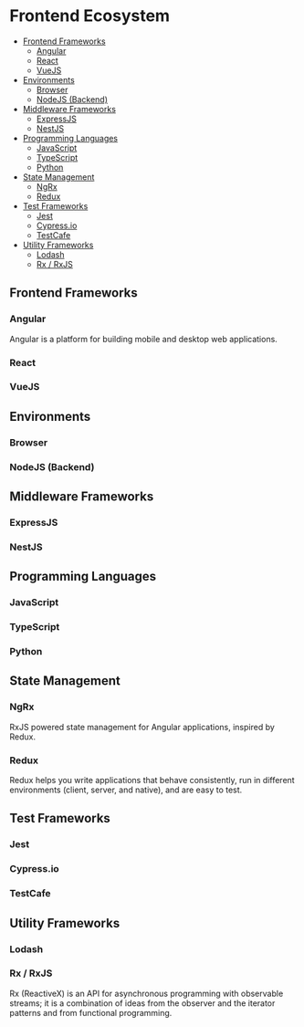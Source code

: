 # Frontend Ecosystem

<!-- @import "[TOC]" {cmd="toc" depthFrom=2 depthTo=6 orderedList=false} -->

<!-- code_chunk_output -->

- [Frontend Frameworks](#frontend-frameworks)
  - [Angular](#angular)
  - [React](#react)
  - [VueJS](#vuejs)
- [Environments](#environments)
  - [Browser](#browser)
  - [NodeJS (Backend)](#nodejs-backend)
- [Middleware Frameworks](#middleware-frameworks)
  - [ExpressJS](#expressjs)
  - [NestJS](#nestjs)
- [Programming Languages](#programming-languages)
  - [JavaScript](#javascript)
  - [TypeScript](#typescript)
  - [Python](#python)
- [State Management](#state-management)
  - [NgRx](#ngrx)
  - [Redux](#redux)
- [Test Frameworks](#test-frameworks)
  - [Jest](#jest)
  - [Cypress.io](#cypressio)
  - [TestCafe](#testcafe)
- [Utility Frameworks](#utility-frameworks)
  - [Lodash](#lodash)
  - [Rx / RxJS](#rx-rxjs)

<!-- /code_chunk_output -->

## Frontend Frameworks

### Angular

Angular is a platform for building mobile and desktop web applications.

### React

### VueJS

## Environments

### Browser

### NodeJS (Backend)

## Middleware Frameworks

### ExpressJS

### NestJS

## Programming Languages

### JavaScript

### TypeScript

### Python

## State Management

### NgRx

RxJS powered state management for Angular applications, inspired by Redux.

### Redux

Redux helps you write applications that behave consistently, run in different environments (client, server, and native), and are easy to test.

## Test Frameworks

### Jest

### Cypress.io

### TestCafe

## Utility Frameworks

### Lodash

### Rx / RxJS

Rx (ReactiveX) is an API for asynchronous programming with observable streams; it is a combination of ideas from the observer and the iterator patterns and from functional programming.

